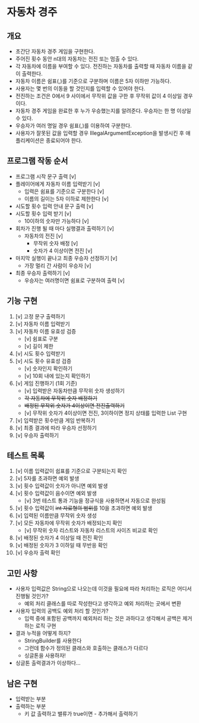 # 자동차 경주
## 개요
- 초간단 자동차 경주 게임을 구현한다.
- 주어진 횟수 동안 n대의 자동차는 전진 또는 멈출 수 있다.
- 각 자동차에 이름을 부여할 수 있다. 전진하는 자동차를 출력할 때 자동차 이름을 같이 출력한다.
- 자동차 이름은 쉼표(,)를 기준으로 구분하며 이름은 5자 이하만 가능하다.
- 사용자는 몇 번의 이동을 할 것인지를 입력할 수 있어야 한다.
- 전진하는 조건은 0에서 9 사이에서 무작위 값을 구한 후 무작위 값이 4 이상일 경우이다.
- 자동차 경주 게임을 완료한 후 누가 우승했는지를 알려준다. 우승자는 한 명 이상일 수 있다.
- 우승자가 여러 명일 경우 쉼표(,)를 이용하여 구분한다.
- 사용자가 잘못된 값을 입력할 경우 IllegalArgumentException을 발생시킨 후 애플리케이션은 종료되어야 한다.

## 프로그램 작동 순서
- 프로그램 시작 문구 출력 [v]
- 플레이어에게 자동차 이름 입력받기 [v]
  - 입력은 쉼표를 기준으로 구분한다 [v]
  - 이름의 길이는 5자 이하로 제한한다 [v]
- 시도할 횟수 입력 안내 문구 출력 [v]
- 시도할 횟수 입력 받기 [v]
  - 10이하의 숫자만 가능하다 [v]
- 회차가 진행 될 때 마다 실행결과 출력하기 [v]
  - 자동차의 전진 [v]
    - 무작위 숫자 배정 [v]
    - 숫자가 4 이상이면 전진 [v]
- 마지막 실행이 끝나고 최종 우승자 선정하기 [v]
  - 가장 멀리 간 사람이 우승자 [v]
- 최종 우승자 출력하기 [v]
  - 우승자는 여러명이면 쉼표로 구분하여 출력 [v]

## 기능 구현
1. [v] 고정 문구 출력하기
2. [v] 자동차 이름 입력받기
3. [v] 자동차 이름 유효성 검증
   - [v] 쉼표로 구분
   - [v] 길이 제한
4. [v] 시도 횟수 입력받기
5. [v] 시도 횟수 유효성 검증
   - [v] 숫자인지 확인하기
   - [v] 10회 내에 있는지 확인하기
6. [v] 게임 진행하기 (1회 기준)
   - [v] 입력받은 자동차만큼 무작위 숫자 생성하기
   - ~~각 자동차에 무작위 숫자 배정하기~~
   - ~~배정된 무작위 숫자가 4이상이면 전진출력하기~~
   - [v] 무작위 숫자가 4이상이면 전진, 3이하이면 정지 상태를 입력한 List 구현
7. [v] 입력받은 횟수만큼 게임 반복하기
8. [v] 최종 결과에 따라 우승자 선정하기
9. [v] 우승자 출력하기

## 테스트 목록
1. [v] 이름 입력값이 쉽표를 기준으로 구분되는지 확인
2. [v] 5자를 초과하면 예외 발생
3. [v] 횟수 입력값이 숫자가 아니면 예외 발생
4. [v] 횟수 입력값이 음수이면 예외 발생
   - [v] 3번 테스트 통과 기능을 정규식을 사용하면서 자동으로 완성됨
5. [v] 횟수 입력값이 ~~int 자료형의 범위를~~ 10을 초과하면 예외 발생
6. [v] 입력된 이름만큼 무작위 숫자 생성
7. [v] 모든 자동차에 무작위 숫자가 배정되는지 확인
   - [v] 무작위 숫자 리스트와 자동차 리스트의 사이즈 비교로 확인
8. [v] 배정된 숫자가 4 이상일 때 전진 확인
9. [v] 배정된 숫자가 3 이하일 때 무반응 확인
10. [v] 우승자 출력 확인

## 고민 사항
- 사용자 입력값은 String으로 나오는데 이것을 필요에 따라 처리하는 로직은 어디서 진행될 것인가?
  - 예외 처리 클래스를 따로 작성한다고 생각하고 예외 처리하는 곳에서 변환
- 사용자 입력의 공백도 예외 처리 할 것인가?
  - 입력 중에 포함된 공백까지 예외처리 하는 것은 과하다고 생각해서 공백은 제거하는 로직 구현
- 결과 누적을 어떻게 하지?
  - StringBuilder를 사용한다
  - 그런데 함수가 정의된 클래스와 호출하는 클래스가 다르다
  - 싱글톤을 사용하자!
- 싱글톤 출력결과가 이상하다...

## 남은 구현
- 입력받는 부분
- 출력하는 부분
  - 키 값 출력하고 밸류가 true이면 - 추가해서 출력하기